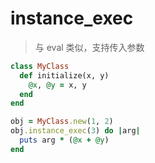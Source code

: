 # instance_exec 
> 与 eval 类似，支持传入参数


```rb
class MyClass
  def initialize(x, y)
    @x, @y = x, y
  end
end

obj = MyClass.new(1, 2)
obj.instance_exec(3) do |arg|
  puts arg * (@x + @y)
end
```